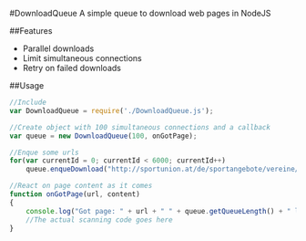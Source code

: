#DownloadQueue
A simple queue to download web pages in NodeJS

##Features
* Parallel downloads
* Limit simultaneous connections
* Retry on failed downloads

##Usage
``` Javascript
//Include
var DownloadQueue = require('./DownloadQueue.js');

//Create object with 100 simultaneous connections and a callback
var queue = new DownloadQueue(100, onGotPage);

//Enque some urls
for(var currentId = 0; currentId < 6000; currentId++)
    queue.enqueDownload("http://sportunion.at/de/sportangebote/vereine/clubshow-"+ currentId +"?Page=1");

//React on page content as it comes
function onGotPage(url, content)
{
    console.log("Got page: " + url + " " + queue.getQueueLength() + " left in queue " + queue.getOpenConnections() + " connections open");
    //The actual scanning code goes here
}
```